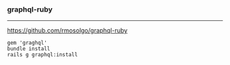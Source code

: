 ### graphql-ruby
---

https://github.com/rmosolgo/graphql-ruby

```
gem 'graghql'
bundle install
rails g graphql:install

```

```ruby
```

```
```

